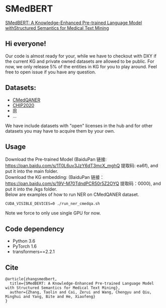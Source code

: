 # SMedBERT
[SMedBERT: A Knowledge-Enhanced Pre-trained Language Model withStructured Semantics for Medical Text Mining](https://github.com/algoflow19/SMedBERT/blob/main/SMedBERT.pdf)


## Hi everyone!
Our code is almost ready for your, while we have to checkout with DXY if the current KG and private owned datasets are allowed to be public. For now, we only release 5% of the entities in KG for you to play around. Feel free to open issue if you have any question. 

## Datasets:
- [CMedQANER](https://github.com/alibaba-research/ChineseBLUE)
- [CHIP2020](http://cips-chip.org.cn/2020/eval2)
- [IR](https://github.com/alibaba-research/ChineseBLUE)
- ...

We have include datasets with "open" licenses in the hub and for other datasets you may have to acquire them by your own.

## Usage
Download the Pre-trained Model (BaiduPan 链接: https://pan.baidu.com/s/1T0L6uv3JzY6dT3mcX_mghQ 提取码: ea6f), and put it into the main folder.  
Download the KG embedding: (BaiduPan 链接：https://pan.baidu.com/s/19V-M70TdndPCR50r5Z2OYQ  提取码：0000), and put it into the /kgs folder.  
Below are examples of how to run NER on CMedQANER dataset.
```
CUDA_VISIBLE_DEVICES=0 ./run_ner_cmedqa.sh
```
Note we force to only use single GPU for now.


## Code dependency
- Python 3.6
- PyTorch 1.6
- transformers==2.2.1

## Cite
```
@article{zhangsmedbert,
  title={SMedBERT: A Knowledge-Enhanced Pre-trained Language Model with Structured Semantics for Medical Text Mining},
  author={Zhang, Taolin and Cai, Zerui and Wang, Chengyu and Qiu, Minghui and Yang, Bite and He, Xiaofeng}
}
```
